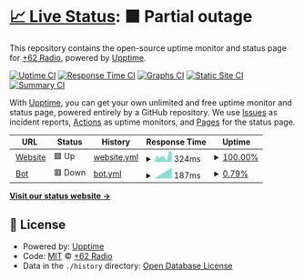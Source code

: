 # [📈 Live Status](https://62radio-status.is-a.fun): <!--live status--> **🟧 Partial outage**

This repository contains the open-source uptime monitor and status page for [+62 Radio](62radio.is-a.fun), powered by [Upptime](https://github.com/upptime/upptime).

[![Uptime CI](https://github.com/radio-indonesia/uptime/workflows/Uptime%20CI/badge.svg)](https://github.com/radio-indonesia/uptime/actions?query=workflow%3A%22Uptime+CI%22)
[![Response Time CI](https://github.com/radio-indonesia/uptime/workflows/Response%20Time%20CI/badge.svg)](https://github.com/radio-indonesia/uptime/actions?query=workflow%3A%22Response+Time+CI%22)
[![Graphs CI](https://github.com/radio-indonesia/uptime/workflows/Graphs%20CI/badge.svg)](https://github.com/radio-indonesia/uptime/actions?query=workflow%3A%22Graphs+CI%22)
[![Static Site CI](https://github.com/radio-indonesia/uptime/workflows/Static%20Site%20CI/badge.svg)](https://github.com/radio-indonesia/uptime/actions?query=workflow%3A%22Static+Site+CI%22)
[![Summary CI](https://github.com/radio-indonesia/uptime/workflows/Summary%20CI/badge.svg)](https://github.com/radio-indonesia/uptime/actions?query=workflow%3A%22Summary+CI%22)

With [Upptime](https://upptime.js.org), you can get your own unlimited and free uptime monitor and status page, powered entirely by a GitHub repository. We use [Issues](https://github.com/radio-indonesia/uptime/issues) as incident reports, [Actions](https://github.com/radio-indonesia/uptime/actions) as uptime monitors, and [Pages](https://62radio-status.is-a.fun) for the status page.

<!--start: status pages-->
<!-- This summary is generated by Upptime (https://github.com/upptime/upptime) -->
<!-- Do not edit this manually, your changes will be overwritten -->
<!-- prettier-ignore -->
| URL | Status | History | Response Time | Uptime |
| --- | ------ | ------- | ------------- | ------ |
| <img alt="" src="https://icons.duckduckgo.com/ip3/62radio.is-a.fun.ico" height="13"> [Website](https://62radio.is-a.fun/) | 🟩 Up | [website.yml](https://github.com/radio-indonesia/uptime/commits/HEAD/history/website.yml) | <details><summary><img alt="Response time graph" src="./graphs/website/response-time-week.png" height="20"> 324ms</summary><br><a href="https://62radio-status.is-a.fun/history/website"><img alt="Response time 250" src="https://img.shields.io/endpoint?url=https%3A%2F%2Fraw.githubusercontent.com%2Fradio-indonesia%2Fuptime%2FHEAD%2Fapi%2Fwebsite%2Fresponse-time.json"></a><br><a href="https://62radio-status.is-a.fun/history/website"><img alt="24-hour response time 545" src="https://img.shields.io/endpoint?url=https%3A%2F%2Fraw.githubusercontent.com%2Fradio-indonesia%2Fuptime%2FHEAD%2Fapi%2Fwebsite%2Fresponse-time-day.json"></a><br><a href="https://62radio-status.is-a.fun/history/website"><img alt="7-day response time 324" src="https://img.shields.io/endpoint?url=https%3A%2F%2Fraw.githubusercontent.com%2Fradio-indonesia%2Fuptime%2FHEAD%2Fapi%2Fwebsite%2Fresponse-time-week.json"></a><br><a href="https://62radio-status.is-a.fun/history/website"><img alt="30-day response time 298" src="https://img.shields.io/endpoint?url=https%3A%2F%2Fraw.githubusercontent.com%2Fradio-indonesia%2Fuptime%2FHEAD%2Fapi%2Fwebsite%2Fresponse-time-month.json"></a><br><a href="https://62radio-status.is-a.fun/history/website"><img alt="1-year response time 250" src="https://img.shields.io/endpoint?url=https%3A%2F%2Fraw.githubusercontent.com%2Fradio-indonesia%2Fuptime%2FHEAD%2Fapi%2Fwebsite%2Fresponse-time-year.json"></a></details> | <details><summary><a href="https://62radio-status.is-a.fun/history/website">100.00%</a></summary><a href="https://62radio-status.is-a.fun/history/website"><img alt="All-time uptime 99.99%" src="https://img.shields.io/endpoint?url=https%3A%2F%2Fraw.githubusercontent.com%2Fradio-indonesia%2Fuptime%2FHEAD%2Fapi%2Fwebsite%2Fuptime.json"></a><br><a href="https://62radio-status.is-a.fun/history/website"><img alt="24-hour uptime 100.00%" src="https://img.shields.io/endpoint?url=https%3A%2F%2Fraw.githubusercontent.com%2Fradio-indonesia%2Fuptime%2FHEAD%2Fapi%2Fwebsite%2Fuptime-day.json"></a><br><a href="https://62radio-status.is-a.fun/history/website"><img alt="7-day uptime 100.00%" src="https://img.shields.io/endpoint?url=https%3A%2F%2Fraw.githubusercontent.com%2Fradio-indonesia%2Fuptime%2FHEAD%2Fapi%2Fwebsite%2Fuptime-week.json"></a><br><a href="https://62radio-status.is-a.fun/history/website"><img alt="30-day uptime 100.00%" src="https://img.shields.io/endpoint?url=https%3A%2F%2Fraw.githubusercontent.com%2Fradio-indonesia%2Fuptime%2FHEAD%2Fapi%2Fwebsite%2Fuptime-month.json"></a><br><a href="https://62radio-status.is-a.fun/history/website"><img alt="1-year uptime 99.99%" src="https://img.shields.io/endpoint?url=https%3A%2F%2Fraw.githubusercontent.com%2Fradio-indonesia%2Fuptime%2FHEAD%2Fapi%2Fwebsite%2Fuptime-year.json"></a></details>
| <img alt="" src="https://icons.duckduckgo.com/ip3/168.119.88.145.ico" height="13"> [Bot](http://168.119.88.145:3014) | 🟥 Down | [bot.yml](https://github.com/radio-indonesia/uptime/commits/HEAD/history/bot.yml) | <details><summary><img alt="Response time graph" src="./graphs/bot/response-time-week.png" height="20"> 187ms</summary><br><a href="https://62radio-status.is-a.fun/history/bot"><img alt="Response time 246" src="https://img.shields.io/endpoint?url=https%3A%2F%2Fraw.githubusercontent.com%2Fradio-indonesia%2Fuptime%2FHEAD%2Fapi%2Fbot%2Fresponse-time.json"></a><br><a href="https://62radio-status.is-a.fun/history/bot"><img alt="24-hour response time 187" src="https://img.shields.io/endpoint?url=https%3A%2F%2Fraw.githubusercontent.com%2Fradio-indonesia%2Fuptime%2FHEAD%2Fapi%2Fbot%2Fresponse-time-day.json"></a><br><a href="https://62radio-status.is-a.fun/history/bot"><img alt="7-day response time 187" src="https://img.shields.io/endpoint?url=https%3A%2F%2Fraw.githubusercontent.com%2Fradio-indonesia%2Fuptime%2FHEAD%2Fapi%2Fbot%2Fresponse-time-week.json"></a><br><a href="https://62radio-status.is-a.fun/history/bot"><img alt="30-day response time 213" src="https://img.shields.io/endpoint?url=https%3A%2F%2Fraw.githubusercontent.com%2Fradio-indonesia%2Fuptime%2FHEAD%2Fapi%2Fbot%2Fresponse-time-month.json"></a><br><a href="https://62radio-status.is-a.fun/history/bot"><img alt="1-year response time 246" src="https://img.shields.io/endpoint?url=https%3A%2F%2Fraw.githubusercontent.com%2Fradio-indonesia%2Fuptime%2FHEAD%2Fapi%2Fbot%2Fresponse-time-year.json"></a></details> | <details><summary><a href="https://62radio-status.is-a.fun/history/bot">0.79%</a></summary><a href="https://62radio-status.is-a.fun/history/bot"><img alt="All-time uptime 48.43%" src="https://img.shields.io/endpoint?url=https%3A%2F%2Fraw.githubusercontent.com%2Fradio-indonesia%2Fuptime%2FHEAD%2Fapi%2Fbot%2Fuptime.json"></a><br><a href="https://62radio-status.is-a.fun/history/bot"><img alt="24-hour uptime 5.55%" src="https://img.shields.io/endpoint?url=https%3A%2F%2Fraw.githubusercontent.com%2Fradio-indonesia%2Fuptime%2FHEAD%2Fapi%2Fbot%2Fuptime-day.json"></a><br><a href="https://62radio-status.is-a.fun/history/bot"><img alt="7-day uptime 0.79%" src="https://img.shields.io/endpoint?url=https%3A%2F%2Fraw.githubusercontent.com%2Fradio-indonesia%2Fuptime%2FHEAD%2Fapi%2Fbot%2Fuptime-week.json"></a><br><a href="https://62radio-status.is-a.fun/history/bot"><img alt="30-day uptime 55.70%" src="https://img.shields.io/endpoint?url=https%3A%2F%2Fraw.githubusercontent.com%2Fradio-indonesia%2Fuptime%2FHEAD%2Fapi%2Fbot%2Fuptime-month.json"></a><br><a href="https://62radio-status.is-a.fun/history/bot"><img alt="1-year uptime 48.43%" src="https://img.shields.io/endpoint?url=https%3A%2F%2Fraw.githubusercontent.com%2Fradio-indonesia%2Fuptime%2FHEAD%2Fapi%2Fbot%2Fuptime-year.json"></a></details>

<!--end: status pages-->

[**Visit our status website →**](https://62radio-status.is-a.fun)

## 📄 License

- Powered by: [Upptime](https://github.com/upptime/upptime)
- Code: [MIT](./LICENSE) © [+62 Radio](62radio.is-a.fun)
- Data in the `./history` directory: [Open Database License](https://opendatacommons.org/licenses/odbl/1-0/)
